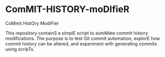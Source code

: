 # ComMIT-HISTORY-moDIfieR
CoMmit HistOry ModiFier

This repository containS a simplE script to autoMate commIt history modifications. The purpose is to test Git commit automation, explorE how commit history can be altered, and experiment with generating commits using scripTs.
